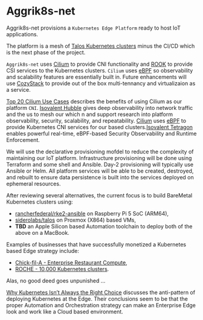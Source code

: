 # Aggrik8s-net
Aggrik8s-net provisions a `Kubernetes Edge Platform` ready to host IoT applications.

The platform is a mesh of [Talos Kubernetes clusters](https://www.talos.dev/) minus the CI/CD which is the next phase of the project.  

`Aggrik8s-net` uses [Cilium](https://www.cncf.io/projects/cilium/) to provide CNI functionality and [ROOK](https://rook.io/) to provide CSI services to the Kubernetes clusters. `Cilium` uses [eBPF](https://ebpf.io/) so observability and scalability features are essentially built in.  Future enhancements will use [CozyStack](https://github.com/cozystack/cozystack) to provide out of the box multi-tennancy and virtualizaion as a service.

[Top 20 Cilium Use Cases](https://isovalent.com/blog/post/top-20-cilium-use-cases/) describes the benefits of using Cilium as our platform `CNI`. [Isovalent Hubble](https://docs.cilium.io/en/stable/overview/intro/) gives deep observability into network traffic and []() the  us to mesh our which n  and support research into platform observability, security, scalability, and repeatability. [Cilium](https://www.cncf.io/projects/cilium/) uses [eBPF](https://ebpf.io/) to provide Kubernetes CNI services for our based clusters.[Isovalent Tetragon](https://github.com/cilium/tetragon) enables powerful real-time, eBPF-based Security Observability and Runtime Enforcement.

We will use the declarative provisioning mofdel to reduce the complexity of maintaining our IoT platform. Infrastructure provisioning will be done using Terraform and some shell and Ansible. Day-2 provisioning will typically use Ansible or Helm. All platform services will be able to be created, destroyed, and rebuilt to ensure data persistence is built into the services deployed on ephemeral resources. 

After reviewing several alternatives, the current focus is to build BareMetal Kubernetes clusters using:
- [rancherfederal/rke2-ansible](https://github.com/rancherfederal/rke2-ansible) on Raspberry Pi 5 SoC (ARM64),
- [siderolabs/talos](https://github.com/siderolabs/talos) on Proxmox (X864) based VMs,
- **TBD** an Apple Silicon based Automation toolchain to deploy both of the above on a MacBook.



Examples of businesses that have successfully monetized a Kubernetes based Edge strategy include:
- [Chick-fil-A - Enterprise Restaurant Compute](https://medium.com/chick-fil-atech/enterprise-restaurant-compute-f5e2fd63d20f),
- [ROCHE - 10,000 Kubernetes clusters](https://www.youtube.com/watch?v=H1mtCFNgK7k).

Alas, no good deed goes unpunished ... 

[Why Kubernetes Isn’t Always the Right Choice](https://www.youtube.com/watch?v=auPcq0460Ok) discusses the anti-pattern of deploying Kubernetes at the Edge. Their conclusions seem to be that the proper Automation and Orchestration strategy can make an Enterprise Edge look and work like a Cloud based environment.
